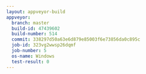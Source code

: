 ```yaml
---
layout: appveyor-build
appveyor:
  branch: master
  build-id: 47439602
  build-number: 514
  commit: 338297d50a63e6d879e85003f6e73856da0c895c
  job-id: 323vg2wwsp26dqmf
  job-number: 5
  os-name: Windows
  test-result: 0
---
```

